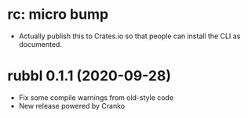 # rc: micro bump

- Actually publish this to Crates.io so that people can install the CLI as
  documented.

# rubbl 0.1.1 (2020-09-28)

- Fix some compile warnings from old-style code
- New release powered by Cranko

